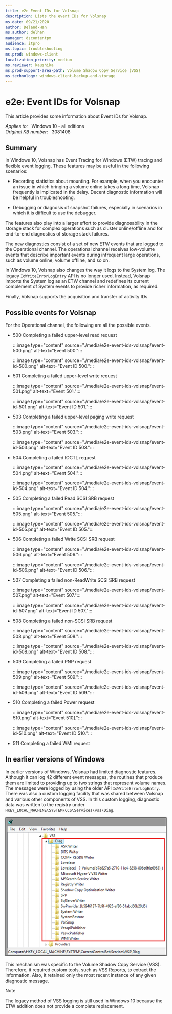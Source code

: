 ```yaml
---
title: e2e Event IDs for Volsnap 
description: Lists the event IDs for Volsnap 
ms.date: 09/21/2020
author: Deland-Han
ms.author: delhan 
manager: dscontentpm
audience: itpro
ms.topic: troubleshooting
ms.prod: windows-client
localization_priority: medium
ms.reviewer: kaushika
ms.prod-support-area-path: Volume Shadow Copy Service (VSS)
ms.technology: windows-client-backup-and-storage
---
```

# e2e: Event IDs for Volsnap

This article provides some information about Event IDs for Volsnap.

_Applies to:_ &nbsp; Windows 10 - all editions  
_Original KB number:_ &nbsp; 3081408

## Summary

In Windows 10, Volsnap has Event Tracing for Windows (ETW) tracing and flexible event logging. These features may be useful in the following scenarios:

- Recording statistics about mounting. For example, when you encounter an issue in which bringing a volume online takes a long time, Volsnap frequently is implicated in the delay. Decent diagnostic information will be helpful in troubleshooting.

- Debugging or diagnosis of snapshot failures, especially in scenarios in which it is difficult to use the debugger.

The features also play into a larger effort to provide diagnosability in the storage stack for complex operations such as cluster online/offline and for end-to-end diagnostics of storage stack failures.

The new diagnostics consist of a set of new ETW events that are logged to the Operational channel. The operational channel receives low-volume events that describe important events during infrequent large operations, such as volume online, volume offline, and so on.

In Windows 10, Volsnap also changes the way it logs to the System log. The legacy `IoWriteErrorLogEntry` API is no longer used. Instead, Volsnap imports the System log as an ETW channel and redefines its current complement of System events to provide richer information, as required.

Finally, Volsnap supports the acquisition and transfer of activity IDs.

## Possible events for Volsnap

For the Operational channel, the following are all the possible events.

- 500 Completing a failed upper-level read request

    :::image type="content" source="./media/e2e-event-ids-volsnap/event-500.png" alt-text="Event 500.":::

    :::image type="content" source="./media/e2e-event-ids-volsnap/event-id-500.png" alt-text="Event ID 500.":::

- 501 Completing a failed upper-level write request

    :::image type="content" source="./media/e2e-event-ids-volsnap/event-501.png" alt-text="Event 501.":::

    :::image type="content" source="./media/e2e-event-ids-volsnap/event-id-501.png" alt-text="Event ID 501.":::

- 503 Completing a failed upper-level paging write request

    :::image type="content" source="./media/e2e-event-ids-volsnap/event-503.png" alt-text="Event 503.":::

    :::image type="content" source="./media/e2e-event-ids-volsnap/event-id-503.png" alt-text="Event ID 503.":::

- 504 Completing a failed IOCTL request

    :::image type="content" source="./media/e2e-event-ids-volsnap/event-504.png" alt-text="Event 504.":::

    :::image type="content" source="./media/e2e-event-ids-volsnap/event-id-504.png" alt-text="Event ID 504.":::

- 505 Completing a failed Read SCSI SRB request

    :::image type="content" source="./media/e2e-event-ids-volsnap/event-505.png" alt-text="Event 505.":::

    :::image type="content" source="./media/e2e-event-ids-volsnap/event-id-505.png" alt-text="Event ID 505.":::

- 506 Completing a failed Write SCSI SRB request

    :::image type="content" source="./media/e2e-event-ids-volsnap/event-506.png" alt-text="Event 506.":::

    :::image type="content" source="./media/e2e-event-ids-volsnap/event-id-506.png" alt-text="Event ID 506.":::

- 507 Completing a failed non-ReadWrite SCSI SRB request

    :::image type="content" source="./media/e2e-event-ids-volsnap/event-507.png" alt-text="Event 507.":::

    :::image type="content" source="./media/e2e-event-ids-volsnap/event-id-507.png" alt-text="Event ID 507.":::

- 508 Completing a failed non-SCSI SRB request

    :::image type="content" source="./media/e2e-event-ids-volsnap/event-508.png" alt-text="Event 508.":::

    :::image type="content" source="./media/e2e-event-ids-volsnap/event-id-508.png" alt-text="Event ID 508.":::
- 509 Completing a failed PNP request

    :::image type="content" source="./media/e2e-event-ids-volsnap/event-509.png" alt-text="Event 509.":::

    :::image type="content" source="./media/e2e-event-ids-volsnap/event-id-509.png" alt-text="Event ID 509.":::

- 510 Completing a failed Power request

    :::image type="content" source="./media/e2e-event-ids-volsnap/event-510.png" alt-text="Event 510].":::

    :::image type="content" source="./media/e2e-event-ids-volsnap/event-id-510.png" alt-text="Event ID 510.":::

- 511 Completing a failed WMI request  

## In earlier versions of Windows

In earlier versions of Windows, Volsnap had limited diagnostic features. Although it can log 42 different event messages, the routines that produce them are limited to providing up to two strings that represent volume names. The messages were logged by using the older API `IoWriteErrorLogEntry`. There was also a custom logging facility that was shared between Volsnap and various other components of VSS. In this custom logging, diagnostic data was written to the registry under `HKEY_LOCAL_MACHINE\SYSTEM\CCS\Services\vss\Diag`.

![Registry key image](./media/e2e-event-ids-volsnap/registry-key.png)

This mechanism was specific to the Volume Shadow Copy Service (VSS). Therefore, it required custom tools, such as VSS Reports, to extract the information. Also, it retained only the most recent instance of any given diagnostic message.

> [!NOTE]
> The legacy method of VSS logging is still used in Windows 10 because the ETW addition does not provide a complete replacement.
